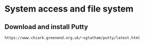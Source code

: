 # System access and file system

## Download and install Putty
```
https://www.chiark.greenend.org.uk/~sgtatham/putty/latest.html
```

